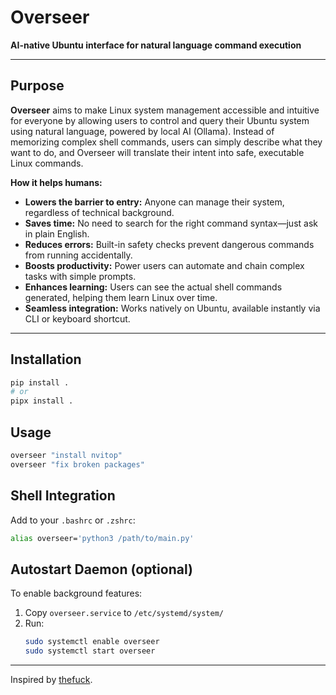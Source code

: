 # Overseer

**AI-native Ubuntu interface for natural language command execution**

---

## Purpose

**Overseer** aims to make Linux system management accessible and intuitive for everyone by allowing users to control and query their Ubuntu system using natural language, powered by local AI (Ollama). Instead of memorizing complex shell commands, users can simply describe what they want to do, and Overseer will translate their intent into safe, executable Linux commands.

**How it helps humans:**
- **Lowers the barrier to entry:** Anyone can manage their system, regardless of technical background.
- **Saves time:** No need to search for the right command syntax—just ask in plain English.
- **Reduces errors:** Built-in safety checks prevent dangerous commands from running accidentally.
- **Boosts productivity:** Power users can automate and chain complex tasks with simple prompts.
- **Enhances learning:** Users can see the actual shell commands generated, helping them learn Linux over time.
- **Seamless integration:** Works natively on Ubuntu, available instantly via CLI or keyboard shortcut.

---

## Installation

```sh
pip install .
# or
pipx install .
```

## Usage

```sh
overseer "install nvitop"
overseer "fix broken packages"
```

## Shell Integration

Add to your `.bashrc` or `.zshrc`:
```sh
alias overseer='python3 /path/to/main.py'
```

## Autostart Daemon (optional)

To enable background features:
1. Copy `overseer.service` to `/etc/systemd/system/`
2. Run:
   ```sh
   sudo systemctl enable overseer
   sudo systemctl start overseer
   ```

---

Inspired by [thefuck](https://github.com/nvbn/thefuck).
